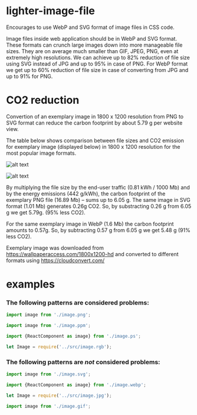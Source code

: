 # lighter-image-file

Encourages to use WebP and SVG format of image files in CSS code.

Image files inside web application should be in WebP and SVG format. These formats can crunch large images down into more manageable file sizes. They are on average much smaller than GIF, JPEG, PNG, even at extremely high resolutions. We can achieve up to 82% reduction of file size using SVG instead of JPG and up to 95% in case of PNG. For WebP format we get up to 60% reduction of file size in case of converting from JPG and up to 91% for PNG.

# CO2 reduction

Convertion of an exemplary image in 1800 x 1200 resolution from PNG to SVG format can reduce the carbon footprint by about 5.79 g per website view.

The table below shows comparison between file sizes and CO2 emission for exemplary image (displayed below) in 1800 x 1200 resolution for the most popular image formats.

![alt text](https://github.com/ec0lint/ec0lint-style/blob/main/exemplary_image.webp)

![alt text](https://github.com/ec0lint/ec0lint-style/blob/main/image_table.webp)

By multiplying the file size by the end-user traffic (0.81 kWh / 1000 Mb) and by the energy emissions (442 g/kWh), the carbon footprint of the exemplary PNG file (16.89 Mb) – sums up to 6.05 g. The same image in SVG format (1.01 Mb) generates 0.26g CO2. So, by substracting 0.26 g from 6.05 g we get 5.79g. (95% less CO2).

For the same exemplary image in WebP (1.6 Mb) the carbon footprint amounts to 0.57g. So, by subtracting 0.57 g from 6.05 g we get 5.48 g (91% less CO2).

Exemplary image was downloaded from https://wallpaperaccess.com/1800x1200-hd and converted to different formats using https://cloudconvert.com/

# examples
### The following patterns are considered problems:

```js
import image from './image.png';
```
```js
import image from './image.ppm';
```
```js
import {ReactComponent as image} from './image.ps';
```
```js
let Image = require('../src/image.rgb');
```

### The following patterns are _not_ considered problems:
```js
import image from './image.svg';
```
```js
import {ReactComponent as image} from './image.webp';
```
```js
let Image = require('../src/image.jpg');
```
```js
import image from './image.gif';
```
